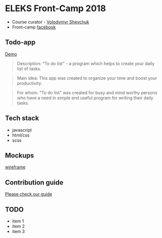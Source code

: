 # ELEKS Front-Camp 2018

* Course curator - [Volodymyr Shevchuk](https://github.com/dosandk)
* Front-camp [facebook](https://www.facebook.com/groups/270300106928894)

## Todo-app

[Demo](https://cos1715.github.io/Todo-app/)  
> Description: "To do list" - a program which helps to create your daily list of tasks.

> Main idea: This app was created to organize your time and boost your productivity.

> For whom: "To do list" was created for busy and mind worthy persons who have a need in simple and useful program for writing their daily tasks.  

## Tech stack

* javascript 
* html/css
* scss

## Mockups

[wireframe](https://wireframepro.mockflow.com/view/M50616f85faf2817ae5c20f9aad6ecaec1539521806936#/page/c40699da9a6946f49538df3a59c8422b)  

## Contribution guide

[Please check our guide](link-to-contribution-guide)

## TODO

* item 1
* item 2
* item 3